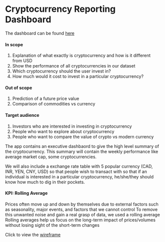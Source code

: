 # Cryptocurrency Reporting Dashboard

The dashboard can be found [here](https://cryptocurrency1app.herokuapp.com/)

#### In scope
1. Explanation of what exactly is cryptocurrency and how is it different from USD
2. Show the performance of all cryptocurrencies in our dataset 
3. Which cryptocurrency should the user invest in?
4. How much would it cost to invest in a particular cryptocurrency?

#### Out of scope
1. Prediction of a future price value
2. Comparison of commodities vs currency

#### Target audience
1. Investors who are interested in investing in cryptocurrency
2. People who want to explore about cryptocurrency
3. People who want to compare the value of crypto vs modern currency


The app contains an executive dashbaord to give the high level summary of the cryptocurrency. This summary will contain the weekly performance like average market cap, some cryptocurrencies.

We will also include a exchange rate table with 5 popular currency (CAD, INR, YEN, CNY, USD) so that people wish to transact with so that if an individual is interested in a particular cryptocurrency, he/she/they should know how much to dig in their pockets. 


#### KPI:  Rolling Average
Prices often move up and down by themselves due to external factors such as seasonality, major events, and factors that we cannot control
To remove this unwanted noise and gain a real grasp of data, we used a rolling average
Rolling averages help us focus on the long-term impact of prices/volumes without losing sight of the short-term changes


Click to view the [wireframe](Cyrpto_template.png)